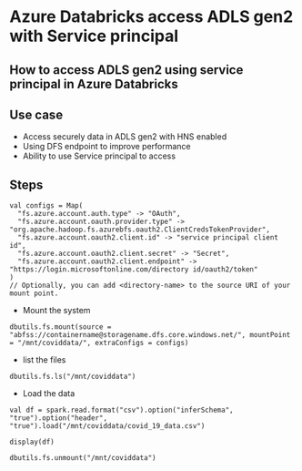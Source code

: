 # Azure Databricks access ADLS gen2 with Service principal

## How to access ADLS gen2 using service principal in Azure Databricks

## Use case

- Access securely data in ADLS gen2 with HNS enabled
- Using DFS endpoint to improve performance
- Ability to use Service principal to access

## Steps

```
val configs = Map(
  "fs.azure.account.auth.type" -> "OAuth",
  "fs.azure.account.oauth.provider.type" -> "org.apache.hadoop.fs.azurebfs.oauth2.ClientCredsTokenProvider",
  "fs.azure.account.oauth2.client.id" -> "service principal client id",
  "fs.azure.account.oauth2.client.secret" -> "Secret",
  "fs.azure.account.oauth2.client.endpoint" -> "https://login.microsoftonline.com/directory id/oauth2/token"
)
// Optionally, you can add <directory-name> to the source URI of your mount point.
```

- Mount the system

```
dbutils.fs.mount(source = "abfss://containername@storagename.dfs.core.windows.net/", mountPoint = "/mnt/coviddata/", extraConfigs = configs)
```

- list the files

```
dbutils.fs.ls("/mnt/coviddata")
```

- Load the data

```
val df = spark.read.format("csv").option("inferSchema", "true").option("header", "true").load("/mnt/coviddata/covid_19_data.csv")
```

```
display(df)
```

```
dbutils.fs.unmount("/mnt/coviddata")
```